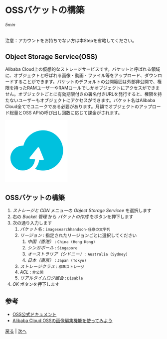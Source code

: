 # OSSバケットの構築
###### 5min

注意：アカウントをお持ちでない方は本Stepを省略してください。

## Object Storage Service(OSS)
Alibaba Cloud上の仮想的なストレージサービスです。バケットと呼ばれる領域に、オブジェクトと呼ばれる画像・動画・ファイル等をアップロード、ダウンロードすることができます。バケットのデフォルトの公開範囲は外部非公開で、権限を持ったRAMユーザーやRAMロールでしかオブジェクトにアクセスができません。オブジェクトごとに有効期限付きの署名付きURLを発行すると、権限を持たないユーザーもオブジェクトにアクセスができます。バケット名はAlibaba Cloud全てでユニークである必要があります。月額でオブジェクトのアップロード総量とOSS APIの呼び出し回数に応じて課金がされます。

![OSS](img/oss.png)

## OSSバケットの構築
1. *ストレージと CDN* メニューの *Object Storage Servicee* を選択します
1. 右の *Bucket 管理* から *バケットの作成* をボタンを押下します
1. 次の通り入力します
    1. *バケット名* : `imagesearchhandson-任意の文字列`
    1. *リージョン* : 指定されたリージョンごとに選択してください
        1. *中国（香港）* : `China (Hong Kong)`
        1. *シンガポール* : `Singapore`
        1. *オーストラリア（シドニー）* : `Australia (Sydney)`
        1. *日本（東京）* : `Japan (Tokyo)`
    1. *ストレージクラス* : `標準ストレージ`
    1. *ACL* : `非公開`
    1. *リアルタイムログ照会* : `Disable`
1. *OK* ボタンを押下します

## 参考
- [OSS公式ドキュメント](https://jp.alibabacloud.com/product/oss)
- [Alibaba Cloud OSSの画像編集機能を使ってみよう](https://www.sbcloud.co.jp/entry/2017/07/05/alibaba-cloud-oss-object-storage-service-useful-use/)


[戻る](Step3.md) | [次へ](Step5.md)
